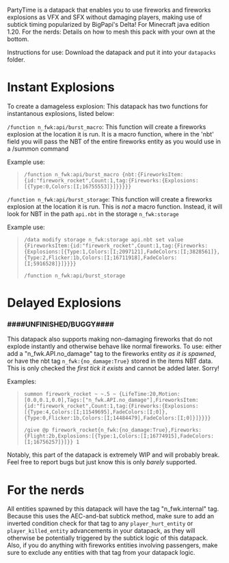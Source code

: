 PartyTime is a datapack that enables you to use fireworks and fireworks explosions as VFX and SFX without damaging players, making use of subtick timing popularized by BigPapi's Delta! For Minecraft java edition 1.20.
For the nerds: Details on how to mesh this pack with your own at the bottom.

Instructions for use: Download the datapack and put it into your `datapacks` folder.

# Instant Explosions

To create a damageless explosion: This datapack has two functions for instantanous explosions, listed below:

`/function n_fwk:api/burst_macro`: This function will create a fireworks explosion at the location it is run. It is a macro function, where in the 'nbt' field you will pass the NBT of the entire fireworks entity as you would use in a /summon command

Example use: 

>`/function n_fwk:api/burst_macro {nbt:{FireworksItem:{id:"firework_rocket",Count:1,tag:{Fireworks:{Explosions:[{Type:0,Colors:[I;16755553]}]}}}}}`

`/function n_fwk:api/burst_storage`: This function will create a fireworks explosion at the location it is run. This is *not* a macro function. Instead, it will look for NBT in the path `api.nbt` in the storage `n_fwk:storage`

Example use: 

>`/data modify storage n_fwk:storage api.nbt set value {FireworksItem:{id:"firework_rocket",Count:1,tag:{Fireworks:{Explosions:[{Type:1,Colors:[I;2097121],FadeColors:[I;3828561]},{Type:2,Flicker:1b,Colors:[I;16711918],FadeColors:[I;5916528]}]}}}}`
>
>`/function n_fwk:api/burst_storage`

# Delayed Explosions

### ####UNFINISHED/BUGGY####

This datapack also supports making non-damaging fireworks that do not explode instantly and otherwise behave like normal fireworks. To use: either add a "n_fwk.API.no_damage" tag to the fireworks entity *as it is spawned*, or have the nbt tag `n_fwk:{no_damage:True}` stored in the items NBT data. This is only checked the *first tick it exists* and cannot be added later. Sorry!

Examples: 

>`summon firework_rocket ~ ~.5 ~ {LifeTime:20,Motion:[0.0,0.1,0.0],Tags:["n_fwk.API.no_damage"],FireworksItem:{id:"firework_rocket",Count:1,tag:{Fireworks:{Explosions:[{Type:4,Colors:[I;11549695],FadeColors:[I;0]},{Type:0,Flicker:1b,Colors:[I;14484479],FadeColors:[I;0]}]}}}}`
>
>`/give @p firework_rocket{n_fwk:{no_damage:True},Fireworks:{Flight:2b,Explosions:[{Type:1,Colors:[I;16774915],FadeColors:[I;16756257]}]}} 1`

Notably, this part of the datapack is extremely WIP and will probably break. Feel free to report bugs but just know this is only *barely* supported.

# For the nerds

All entities spawned by this datapack will have the tag "n_fwk.internal" tag. Because this uses the AEC-and-bat subtick method, make sure to add an inverted condition check for that tag to any `player_hurt_entity` or `player_killed_entity` advancements in your datapack, as they will otherwise be potentially triggered by the subtick logic of this datapack. Also, if you do anything with fireworks entities involving passengers, make sure to exclude any entities with that tag from your datapack logic.
